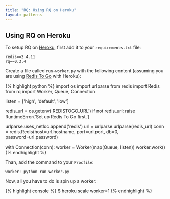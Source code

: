 ```yaml
---
title: "RQ: Using RQ on Heroku"
layout: patterns
---
```



## Using RQ on Heroku

To setup RQ on [Heroku](https://heroku.com/), first add it to your
`requirements.txt` file:

    redis==2.4.11
    rq==0.3.4

Create a file called `run-worker.py` with the following content (assuming you
are using [Redis To Go](https://devcenter.heroku.com/articles/redistogo) with
Heroku):

{% highlight python %}
import os
import urlparse
from redis import Redis
from rq import Worker, Queue, Connection

listen = ['high', 'default', 'low']

redis_url = os.getenv('REDISTOGO_URL')
if not redis_url:
    raise RuntimeError('Set up Redis To Go first.')

urlparse.uses_netloc.append('redis')
url = urlparse.urlparse(redis_url)
conn = redis.Redis(host=url.hostname, port=url.port, db=0, password=url.password)

with Connection(conn):
    worker = Worker(map(Queue, listen))
    worker.work()
{% endhighlight %}

Than, add the command to your `Procfile`:

    worker: python run-worker.py

Now, all you have to do is spin up a worker:

{% highlight console %}
$ heroku scale worker=1
{% endhighlight %}
